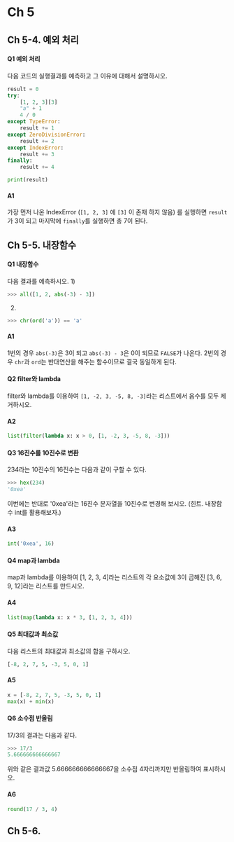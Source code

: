 # Ch 5

## Ch 5-4. 예외 처리

#### Q1 예외 처리
다음 코드의 실행결과를 예측하고 그 이유에 대해서 설명하시오.
```python
result = 0
try:
    [1, 2, 3][3]
    "a" + 1
    4 / 0
except TypeError:
    result += 1
except ZeroDivisionError:
    result += 2
except IndexError:
    result += 3
finally:
    result += 4

print(result)
```

#### A1
가장 먼저 나온 IndexError (```[1, 2, 3]``` 에 ```[3]``` 이 존재 하지 않음) 를 실행하면 ```result``` 가 3이 되고 마지막에 ```finally```를 실행하면 총 7이 된다.


## Ch 5-5. 내장함수

#### Q1 내장함수
다음 결과를 예측하시오.
1)
```python
>>> all([1, 2, abs(-3) - 3])
```
2)
```python
>>> chr(ord('a')) == 'a'
```

#### A1
1번의 경우 ```abs(-3)```은 3이 되고 ```abs(-3) - 3```은 0이 되므로 ```FALSE```가 나온다.
2번의 경우 ```chr```과 ```ord```는 반대연산을 해주는 함수이므로 결국 동일하게 된다.

#### Q2 filter와 lambda
filter와 lambda를 이용하여 ```[1, -2, 3, -5, 8, -3]```라는 리스트에서 음수를 모두 제거하시오.

#### A2
```python
list(filter(lambda x: x > 0, [1, -2, 3, -5, 8, -3]))
```

#### Q3 16진수를 10진수로 변환
234라는 10진수의 16진수는 다음과 같이 구할 수 있다.
```python
>>> hex(234)
'0xea'
```
이번에는 반대로 '0xea'라는 16진수 문자열을 10진수로 변경해 보시오. (힌트. 내장함수 int를 활용해보자.)

#### A3
```python
int('0xea', 16)
```

#### Q4 map과 lambda
map과 lambda를 이용하여 [1, 2, 3, 4]라는 리스트의 각 요소값에 3이 곱해진 [3, 6, 9, 12]라는 리스트를 만드시오.

#### A4
```python
list(map(lambda x: x * 3, [1, 2, 3, 4]))
```

#### Q5 최대값과 최소값
다음 리스트의 최대값과 최소값의 합을 구하시오.
```python
[-8, 2, 7, 5, -3, 5, 0, 1]
```

#### A5
```python
x = [-8, 2, 7, 5, -3, 5, 0, 1]
max(x) + min(x)
```

#### Q6 소수점 반올림
17/3의 결과는 다음과 같다.
```python
>>> 17/3
5.666666666666667
```
위와 같은 결과값 5.666666666666667을 소수점 4자리까지만 반올림하여 표시하시오.

#### A6
```python
round(17 / 3, 4)
```


## Ch 5-6. 



